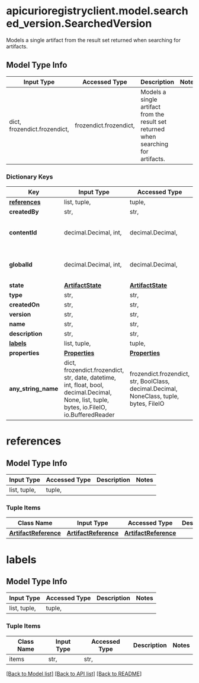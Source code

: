 # apicurioregistryclient.model.searched_version.SearchedVersion

Models a single artifact from the result set returned when searching for artifacts.

## Model Type Info
Input Type | Accessed Type | Description | Notes
------------ | ------------- | ------------- | -------------
dict, frozendict.frozendict,  | frozendict.frozendict,  | Models a single artifact from the result set returned when searching for artifacts. | 

### Dictionary Keys
Key | Input Type | Accessed Type | Description | Notes
------------ | ------------- | ------------- | ------------- | -------------
**[references](#references)** | list, tuple,  | tuple,  |  | 
**createdBy** | str,  | str,  |  | 
**contentId** | decimal.Decimal, int,  | decimal.Decimal,  |  | value must be a 64 bit integer
**globalId** | decimal.Decimal, int,  | decimal.Decimal,  |  | value must be a 64 bit integer
**state** | [**ArtifactState**](ArtifactState.md) | [**ArtifactState**](ArtifactState.md) |  | 
**type** | str,  | str,  |  | 
**createdOn** | str,  | str,  |  | 
**version** | str,  | str,  |  | 
**name** | str,  | str,  |  | [optional] 
**description** | str,  | str,  |  | [optional] 
**[labels](#labels)** | list, tuple,  | tuple,  |  | [optional] 
**properties** | [**Properties**](Properties.md) | [**Properties**](Properties.md) |  | [optional] 
**any_string_name** | dict, frozendict.frozendict, str, date, datetime, int, float, bool, decimal.Decimal, None, list, tuple, bytes, io.FileIO, io.BufferedReader | frozendict.frozendict, str, BoolClass, decimal.Decimal, NoneClass, tuple, bytes, FileIO | any string name can be used but the value must be the correct type | [optional]

# references

## Model Type Info
Input Type | Accessed Type | Description | Notes
------------ | ------------- | ------------- | -------------
list, tuple,  | tuple,  |  | 

### Tuple Items
Class Name | Input Type | Accessed Type | Description | Notes
------------- | ------------- | ------------- | ------------- | -------------
[**ArtifactReference**](ArtifactReference.md) | [**ArtifactReference**](ArtifactReference.md) | [**ArtifactReference**](ArtifactReference.md) |  | 

# labels

## Model Type Info
Input Type | Accessed Type | Description | Notes
------------ | ------------- | ------------- | -------------
list, tuple,  | tuple,  |  | 

### Tuple Items
Class Name | Input Type | Accessed Type | Description | Notes
------------- | ------------- | ------------- | ------------- | -------------
items | str,  | str,  |  | 

[[Back to Model list]](../../README.md#documentation-for-models) [[Back to API list]](../../README.md#documentation-for-api-endpoints) [[Back to README]](../../README.md)

